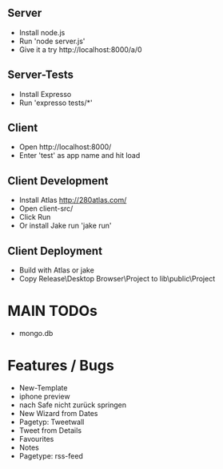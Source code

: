 Server
------
* Install node.js
* Run 'node server.js'
* Give it a try http://localhost:8000/a/0

Server-Tests
------
* Install Expresso
* Run 'expresso tests/*'

Client
------
* Open http://localhost:8000/
* Enter 'test' as app name and hit load

Client Development
------
* Install Atlas http://280atlas.com/
* Open client-src/
* Click Run
* Or install Jake run 'jake run'

Client Deployment
------
* Build with Atlas or jake
* Copy Release\Desktop Browser\Project to lib\public\Project

MAIN TODOs
=====
* mongo.db 

Features / Bugs
=====
* New-Template
* iphone preview
* nach Safe nicht zurück springen
* New Wizard from Dates
* Pagetyp: Tweetwall
* Tweet from Details 
* Favourites
* Notes
* Pagetype: rss-feed